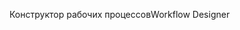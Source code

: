 <span data-ttu-id="1ddfb-101">Конструктор рабочих процессов</span><span class="sxs-lookup"><span data-stu-id="1ddfb-101">Workflow Designer</span></span>